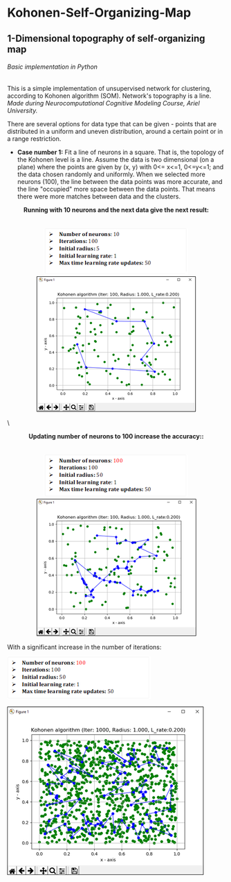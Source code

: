 # Kohonen-Self-Organizing-Map
## 1-Dimensional topography of self-organizing map
###### Basic implementation in Python
This is a simple implementation of unsupervised network for clustering, according to Kohonen algorithm (SOM). Network's topography is a line. \
*Made during Neurocomputational Cognitive Modeling Course, Ariel University.*

There are several options for data type that can be given - points that are distributed in a uniform and uneven distribution, around a certain point or in a range restriction.

- **Case number 1:**
Fit a line of neurons in a square. That is, the topology of the Kohonen level is a line. Assume the data is two dimensional (on a plane) where the points are given by (x, y) with 0<= x<=1, 0<=y<=1; and the data chosen randomly and uniformly.
When we selected more neurons (100), the line between the data points was more accurate, and the line "occupied" more space between the data points. That means there were more matches between data and the clusters.
<p align="center">
  <b>Running with 10 neurons and the next data give the next result:</b><br>
  <br><br>
  <img src=https://github.com/chenAsaraf/Kohonen-Self-Organizing-Map/blob/master/PIC/case1.1.png>
  <img src=https://github.com/chenAsaraf/Kohonen-Self-Organizing-Map/blob/master/PIC/graph.1.1.png>
</p>
\
<p align="center">
  <b>Updating number of neurons to 100 increase the accuracy::</b><br>
  <br><br>
  <img src=https://github.com/chenAsaraf/Kohonen-Self-Organizing-Map/blob/master/PIC/case1.2.png>
  <img src=https://github.com/chenAsaraf/Kohonen-Self-Organizing-Map/blob/master/PIC/graph.1.2.png>
</p>

With a significant increase in the number of iterations:

![case1.3data](https://github.com/chenAsaraf/Kohonen-Self-Organizing-Map/blob/master/PIC/case1.3.png)

![case1.3graph](https://github.com/chenAsaraf/Kohonen-Self-Organizing-Map/blob/master/PIC/graph.1.3.png)



